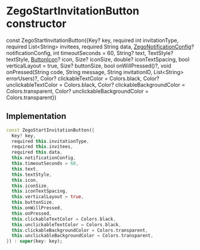 


# ZegoStartInvitationButton constructor






const
ZegoStartInvitationButton({Key? key, required int invitationType, required List&lt;String> invitees, required String data, [ZegoNotificationConfig](../../zego_uikit_prebuilt_live_audio_room/ZegoNotificationConfig-class.md)? notificationConfig, int timeoutSeconds = 60, String? text, TextStyle? textStyle, [ButtonIcon](../../zego_uikit_prebuilt_live_audio_room/ButtonIcon-class.md)? icon, Size? iconSize, double? iconTextSpacing, bool verticalLayout = true, Size? buttonSize, bool onWillPressed()?, void onPressed(String code, String message, String invitationID, List&lt;String> errorUsers)?, Color? clickableTextColor = Colors.black, Color? unclickableTextColor = Colors.black, Color? clickableBackgroundColor = Colors.transparent, Color? unclickableBackgroundColor = Colors.transparent})





## Implementation

```dart
const ZegoStartInvitationButton({
  Key? key,
  required this.invitationType,
  required this.invitees,
  required this.data,
  this.notificationConfig,
  this.timeoutSeconds = 60,
  this.text,
  this.textStyle,
  this.icon,
  this.iconSize,
  this.iconTextSpacing,
  this.verticalLayout = true,
  this.buttonSize,
  this.onWillPressed,
  this.onPressed,
  this.clickableTextColor = Colors.black,
  this.unclickableTextColor = Colors.black,
  this.clickableBackgroundColor = Colors.transparent,
  this.unclickableBackgroundColor = Colors.transparent,
}) : super(key: key);
```







